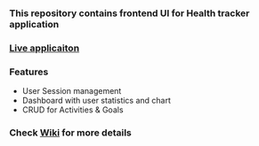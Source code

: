 ### This repository contains frontend UI for Health tracker application

### [Live applicaiton](https://healthtrackerui-production.up.railway.app/)

 ### Features
- User Session management
- Dashboard with user statistics and chart
- CRUD for Activities & Goals 

### Check [Wiki](https://github.com/matul3jan/healthtrackerui/wiki) for more details
